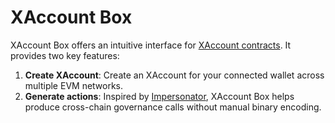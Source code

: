 # XAccount Box

XAccount Box offers an intuitive interface for [XAccount contracts](https://github.com/ringecosystem/XAccount). It provides two key features:

1. **Create XAccount**: Create an XAccount for your connected wallet across multiple EVM networks.
2. **Generate actions**: Inspired by [Impersonator](https://impersonator.xyz/), XAccount Box helps produce cross-chain governance calls without manual binary encoding.
